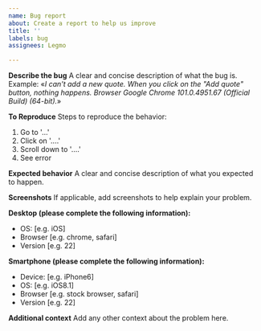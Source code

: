 ```yaml
---
name: Bug report
about: Create a report to help us improve
title: ''
labels: bug
assignees: Legmo

---
```


**Describe the bug**
A clear and concise description of what the bug is.
Example: «*I can't add a new quote. When you click on the "Add quote" button, nothing happens. Browser Google Chrome 101.0.4951.67 (Official Build) (64-bit).*»

**To Reproduce**
Steps to reproduce the behavior:
1. Go to '...'
2. Click on '....'
3. Scroll down to '....'
4. See error

**Expected behavior**
A clear and concise description of what you expected to happen.

**Screenshots**
If applicable, add screenshots to help explain your problem.

**Desktop (please complete the following information):**
 - OS: [e.g. iOS]
 - Browser [e.g. chrome, safari]
 - Version [e.g. 22]

**Smartphone (please complete the following information):**
 - Device: [e.g. iPhone6]
 - OS: [e.g. iOS8.1]
 - Browser [e.g. stock browser, safari]
 - Version [e.g. 22]

**Additional context**
Add any other context about the problem here.
